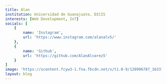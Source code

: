 ```yaml
---
title: Alan
institution: Universidad de Guanajuato, DICIS
interests: [Web Development, IoT]
socials: [
    {
        name: 'Instagram',
        url: 'https://www.instagram.com/alanalv5/'
    },
    {
        name: 'Github',
        url: 'https://github.com/AlanAlvarez5'
    }
]
image: 'https://scontent.fcyw3-1.fna.fbcdn.net/v/t1.0-9/120996787_1633732613466985_5051359686329306906_o.jpg?_nc_cat=101&_nc_sid=09cbfe&_nc_ohc=9ECDoBiGoA4AX-aDWjv&_nc_ht=scontent.fcyw3-1.fna&oh=465eddf602095a7041b9b51261cc17f3&oe=5FAFE3B5'
layout: blog
---
```


